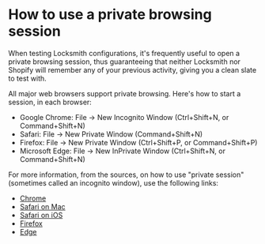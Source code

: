 # How to use a private browsing session

When testing Locksmith configurations, it's frequently useful to open a private browsing session, thus guaranteeing that neither Locksmith nor Shopify will remember any of your previous activity, giving you a clean slate to test with.

All major web browsers support private browsing. Here's how to start a session, in each browser:

* Google Chrome: File → New Incognito Window (Ctrl+Shift+N, or Command+Shift+N)
* Safari: File → New Private Window (Command+Shift+N)
* Firefox: File → New Private Window (Ctrl+Shift+P, or Command+Shift+P)
* Microsoft Edge: File → New InPrivate Window (Ctrl+Shift+N, or Command+Shift+N)

For more information, from the sources, on how to use "private session" (sometimes called an incognito window), use the following links:

* [Chrome](https://support.google.com/chrome/answer/95464)
* [Safari on Mac](https://support.apple.com/guide/safari/browse-in-private-ibrw1069/mac)
* [Safari on iOS](https://support.apple.com/en-us/HT203036)
* [Firefox](https://support.mozilla.org/en-US/kb/private-browsing-use-firefox-without-history)
* [Edge](https://support.microsoft.com/en-us/help/4026200/microsoft-edge-browse-inprivate)



